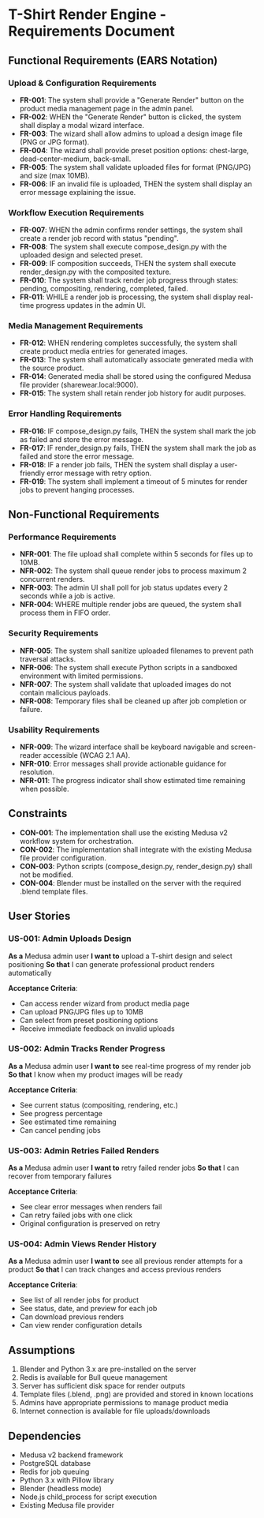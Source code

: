 # T-Shirt Render Engine - Requirements Document

## Functional Requirements (EARS Notation)

### Upload & Configuration Requirements

- **FR-001**: The system shall provide a "Generate Render" button on the product media management page in the admin panel.
- **FR-002**: WHEN the "Generate Render" button is clicked, the system shall display a modal wizard interface.
- **FR-003**: The wizard shall allow admins to upload a design image file (PNG or JPG format).
- **FR-004**: The wizard shall provide preset position options: chest-large, dead-center-medium, back-small.
- **FR-005**: The system shall validate uploaded files for format (PNG/JPG) and size (max 10MB).
- **FR-006**: IF an invalid file is uploaded, THEN the system shall display an error message explaining the issue.

### Workflow Execution Requirements

- **FR-007**: WHEN the admin confirms render settings, the system shall create a render job record with status "pending".
- **FR-008**: The system shall execute compose_design.py with the uploaded design and selected preset.
- **FR-009**: IF composition succeeds, THEN the system shall execute render_design.py with the composited texture.
- **FR-010**: The system shall track render job progress through states: pending, compositing, rendering, completed, failed.
- **FR-011**: WHILE a render job is processing, the system shall display real-time progress updates in the admin UI.

### Media Management Requirements

- **FR-012**: WHEN rendering completes successfully, the system shall create product media entries for generated images.
- **FR-013**: The system shall automatically associate generated media with the source product.
- **FR-014**: Generated media shall be stored using the configured Medusa file provider (sharewear.local:9000).
- **FR-015**: The system shall retain render job history for audit purposes.

### Error Handling Requirements

- **FR-016**: IF compose_design.py fails, THEN the system shall mark the job as failed and store the error message.
- **FR-017**: IF render_design.py fails, THEN the system shall mark the job as failed and store the error message.
- **FR-018**: IF a render job fails, THEN the system shall display a user-friendly error message with retry option.
- **FR-019**: The system shall implement a timeout of 5 minutes for render jobs to prevent hanging processes.

## Non-Functional Requirements

### Performance Requirements

- **NFR-001**: The file upload shall complete within 5 seconds for files up to 10MB.
- **NFR-002**: The system shall queue render jobs to process maximum 2 concurrent renders.
- **NFR-003**: The admin UI shall poll for job status updates every 2 seconds while a job is active.
- **NFR-004**: WHERE multiple render jobs are queued, the system shall process them in FIFO order.

### Security Requirements

- **NFR-005**: The system shall sanitize uploaded filenames to prevent path traversal attacks.
- **NFR-006**: The system shall execute Python scripts in a sandboxed environment with limited permissions.
- **NFR-007**: The system shall validate that uploaded images do not contain malicious payloads.
- **NFR-008**: Temporary files shall be cleaned up after job completion or failure.

### Usability Requirements

- **NFR-009**: The wizard interface shall be keyboard navigable and screen-reader accessible (WCAG 2.1 AA).
- **NFR-010**: Error messages shall provide actionable guidance for resolution.
- **NFR-011**: The progress indicator shall show estimated time remaining when possible.

## Constraints

- **CON-001**: The implementation shall use the existing Medusa v2 workflow system for orchestration.
- **CON-002**: The implementation shall integrate with the existing Medusa file provider configuration.
- **CON-003**: Python scripts (compose_design.py, render_design.py) shall not be modified.
- **CON-004**: Blender must be installed on the server with the required .blend template files.

## User Stories

### US-001: Admin Uploads Design
**As a** Medusa admin user
**I want to** upload a T-shirt design and select positioning
**So that** I can generate professional product renders automatically

**Acceptance Criteria**:
- Can access render wizard from product media page
- Can upload PNG/JPG files up to 10MB
- Can select from preset positioning options
- Receive immediate feedback on invalid uploads

### US-002: Admin Tracks Render Progress
**As a** Medusa admin user
**I want to** see real-time progress of my render job
**So that** I know when my product images will be ready

**Acceptance Criteria**:
- See current status (compositing, rendering, etc.)
- See progress percentage
- See estimated time remaining
- Can cancel pending jobs

### US-003: Admin Retries Failed Renders
**As a** Medusa admin user
**I want to** retry failed render jobs
**So that** I can recover from temporary failures

**Acceptance Criteria**:
- See clear error messages when renders fail
- Can retry failed jobs with one click
- Original configuration is preserved on retry

### US-004: Admin Views Render History
**As a** Medusa admin user
**I want to** see all previous render attempts for a product
**So that** I can track changes and access previous renders

**Acceptance Criteria**:
- See list of all render jobs for product
- See status, date, and preview for each job
- Can download previous renders
- Can view render configuration details

## Assumptions

1. Blender and Python 3.x are pre-installed on the server
2. Redis is available for Bull queue management
3. Server has sufficient disk space for render outputs
4. Template files (.blend, .png) are provided and stored in known locations
5. Admins have appropriate permissions to manage product media
6. Internet connection is available for file uploads/downloads

## Dependencies

- Medusa v2 backend framework
- PostgreSQL database
- Redis for job queuing
- Python 3.x with Pillow library
- Blender (headless mode)
- Node.js child_process for script execution
- Existing Medusa file provider
